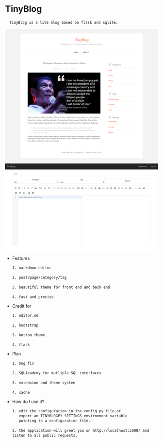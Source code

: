#                        TinyBlog

      TinyBlog is a lite blog based on flask and sqlite.
  
   ![](https://raw.githubusercontent.com/puorc/tinyblog/master/example/img1.png)
   ![](https://raw.githubusercontent.com/puorc/tinyblog/master/example/img2.png)
    
- Features

      1. markdown editor

      2. post/page/category/tag
      
      3. beautiful theme for front end and back end
      
      4. fast and precise
      


- Credit for

      1. editor.md

      2. bootstrap
      
      3. button theme
      
      4. flask
      
- Plan
      
      1. bug fix
      
      2. SQLAcademy for mutliple SQL interfaces
      
      3. extension and theme system
      
      4. cache
      
- How do I use it?

      1. edit the configuration in the config.py file or
         export an TINYBLOGPY_SETTINGS environment variable
         pointing to a configuration file.

      2. the application will greet you on http://localhost:5000/ and listen to all public requests.
        
